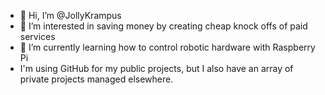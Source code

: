 - 👋 Hi, I’m @JollyKrampus
- 👀 I’m interested in saving money by creating cheap knock offs of paid services
- 🌱 I’m currently learning how to control robotic hardware with Raspberry Pi
- I'm using GitHub for my public projects, but I also have an array of private projects managed elsewhere.

<!---
JollyKrampus/JollyKrampus is a ✨ special ✨ repository because its `README.md` (this file) appears on your GitHub profile.
You can click the Preview link to take a look at your changes.
--->

